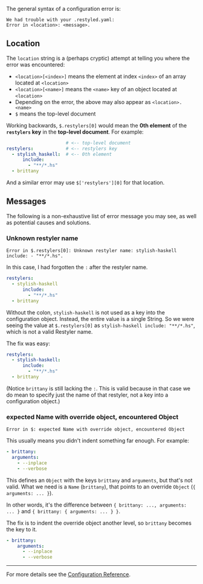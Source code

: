 The general syntax of a configuration error is:

```
We had trouble with your .restyled.yaml:
Error in <location>: <message>.
```

## Location

The `location` string is a (perhaps cryptic) attempt at telling you where the error was encountered:

- `<location>[<index>]` means the element at index `<index>` of an array located at `<location>`
- `<location>[<name>]` means the `<name>` key of an object located at `<location>`
- Depending on the error, the above may also appear as `<location>.<name>`
- `$` means the top-level document

Working backwards, `$.restylers[0]` would mean the **0th element** of the **`restylers` key** in the **top-level document**. For example:

```yaml
                      # <-- top-level document
restylers:            # <-- restylers key
  - stylish_haskell:  # <-- 0th element
      include:
        - "**/*.hs"
  - brittany
```

And a similar error may use `$['restylers'][0]` for that location.

## Messages

The following is a non-exhaustive list of error message you may see, as well as potential causes and solutions.

### Unknown restyler name

```
Error in $.restylers[0]: Unknown restyler name: stylish-haskell include: - "**/*.hs".
```

In this case, I had forgotten the `:` after the restyler name.

```yaml
restylers:
  - stylish-haskell
      include:
        - "**/*.hs"
  - brittany
```

Without the colon, `stylish-haskell` is not used as a key into the configuration object. Instead, the entire value is a single String. So we were seeing the value at `$.restylers[0]` as `stylish-haskell include: "**/*.hs"`, which is not a valid Restyler name.

The fix was easy:

```yaml
restylers:
  - stylish-haskell:
      include:
        - "**/*.hs"
  - brittany
```

(Notice `brittany` is still lacking the `:`. This is valid because in that case we do mean to specify just the name of that restyler, not a key into a configuration object.)

### expected Name with override object, encountered Object

```
Error in $: expected Name with override object, encountered Object
```

This usually means you didn't indent something far enough. For example:

```yaml
- brittany:
  arguments:
    - --inplace
    - --verbose
```

This defines an `Object` with the keys `brittany` and `arguments`, but that's not valid. What we need is a `Name` (`brittany`), that points to an override `Object` (`{ arguments: ... }`).

In other words, it's the difference between `{ brittany: ..., arguments: ... }` and `{ brittany: { arguments: ... } }`.

The fix is to indent the override object another level, so `brittany` becomes the key to it.

```yaml
- brittany:
    arguments:
      - --inplace
      - --verbose
```

---

For more details see the [Configuration Reference](https://github.com/restyled-io/restyled.io/wiki/Configuration-Reference#restyler).